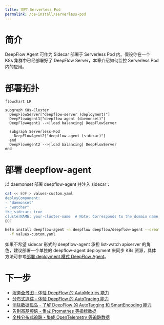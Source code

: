 ```yaml
---
title: 监控 Serverless Pod
permalink: /ce-install/serverless-pod
---
```


# 简介

DeepFlow Agent 可作为 Sidecar 部署于 Serverless Pod 内。假设你在一个 K8s 集群中已经部署好了 DeepFlow Server，本章介绍如何监控 Serverless Pod 内的应用。

# 部署拓扑

```mermaid
flowchart LR

subgraph K8s-Cluster
  DeepFlowServer["deepflow-server (deployment)"]
  DeepFlowAgent1["deepflow-agent (daemonset)"]
  DeepFlowAgent1 -->|load balancing| DeepFlowServer

  subgraph Serverless-Pod
    DeepFlowAgent2["deepflow-agent (sidecar)"]
  end
  DeepFlowAgent2 -->|load balancing| DeepFlowServer
end
```

# 部署 deepflow-agent

以 daemonset 部署 deepflow-agent 并注入 sidecar：

```bash
cat << EOF > values-custom.yaml
deployComponent:
- "daemonset"
- "watcher"
tke_sidecar: true
clusterNAME: your-cluster-name  # Note: Corresponds to the domain name obtained by deepflow-ctl domain list
EOF

helm install deepflow-agent -n deepflow deepflow/deepflow-agent --create-namespace \
  -f values-custom.yaml
```

如果不希望 sidecar 形式的 deepflow-agent 承担 list-watch apiserver 的角色，建议部署一个单独的 deepflow-agent deployment 来同步 K8s 资源，具体方法可参考[部署 deployment 模式 DeepFlow Agent](../best-practice/special-environment-deployment/#部署-deployment-模式-deepflow-agent)。

# 下一步

- [服务全景图 - 体验 DeepFlow 的 AutoMetrics 能力](../features/universal-map/auto-metrics/)
- [分布式追踪 - 体验 DeepFlow 的 AutoTracing 能力](../features/distributed-tracing/auto-tracing/)
- [消除数据孤岛 - 了解 DeepFlow 的 AutoTagging 和 SmartEncoding 能力](../features/auto-tagging/eliminate-data-silos/)
- [告别高基烦恼 - 集成 Promethes 等指标数据](../integration/input/metrics/metrics-auto-tagging/)
- [全栈分布式追踪 - 集成 OpenTelemetry 等追踪数据](../integration/input/tracing/full-stack-distributed-tracing/)
